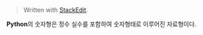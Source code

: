 > Written with [StackEdit](https://stackedit.io/).

<b>Python</b>의 숫자형은 정수 실수를 포함하여 숫자형태로 이루어진 자료형이다.

<!--stackedit_data:
eyJoaXN0b3J5IjpbMTQwNzkyNTU2M119
-->